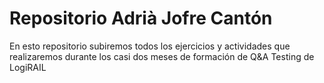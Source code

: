 # Repositorio Adrià Jofre Cantón

En esto repositorio subiremos todos los ejercicios y actividades que realizaremos durante los casi dos meses de formación de Q&A Testing de LogiRAIL
